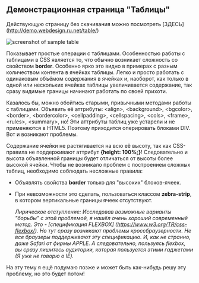 Демонстрационная страница "Таблицы"
-----------------------------------

Действующую страницу без скачивания можно посмотреть [ЗДЕСЬ] (http://demo.webdesign.ru.net/table/)

![screenshot of sample table](http://webdesign.ru.net/images/Heydon_min.jpg)

Показывает простые операции с таблицами. Особенностью работы с таблицами в CSS является то, что обычно возникает сложность со свойством **border**. Особенно ярко это видно в примерах с разным количеством контента в ячейках таблицы. Легко и просто работать с одинаковым объёмом содержания в ячейках и, наоборот, как только в одной или нескольких ячейках таблицы увеличивается содержание, так сразу видимые границы начинают работать по своей прихоти.

Казалось бы, можно обойтись старыми, привычными методами работы с таблицами. Объявить её аттрибуты: &lt;align&gt;, &lt;background&gt;, &lt;bgcolor&gt;, &lt;border&gt;, &lt;bordercolor&gt;, &lt;cellpadding&gt;, &lt;cellspacing&gt;, &lt;cols&gt;, &lt;frame&gt;, &lt;rules&gt;, &lt;summary&gt;, но! Эти аттрибуты таблиц уже устарели и не применяются в HTML5. Поэтому приходится оперировать блоками DIV. Вот и возникают проблемы.

Содержание ячейки не растягивается на всю её высоту, так как CSS-правила не поддерживают аттрибут **{height: 100%;}**! Следовательно и высота объявленной границы будет отличаться от высоты более высокой ячейки. Чтобы не возникало проблем с построением сложных таблиц, необходимо соблюдать несложные правила:

 * Объявлять свойства **border** только для "высоких" блоков-ячеек.
 * При невозможности это сделать, пользоваться классом **zebra-strip**, в котором вертикальные границы ячеек отсутствуют.

    _Лирическое отступление:
    Исследовав возможные варианты "борьбы" с этой проблемой, я нашёл очень хороший современный метод. Это - [спецификация FLEXBOX] (https://www.w3.org/TR/css-flexbox/). Но тут сразу возникают проблемы кроссбраузерности. Не все браузеры поддерживают эту спецификацию. И, как не странно, даже Safari от фирмы APPLE. А следовательно, пользуясь flexbox, вы сразу лишитесь аудитории, которая пользуется этими гаджетами (Я уже не говорю о IE)._

На эту тему я ещё подумаю позже и может быть как-нибудь решу эту проблему, но это будет потом!
